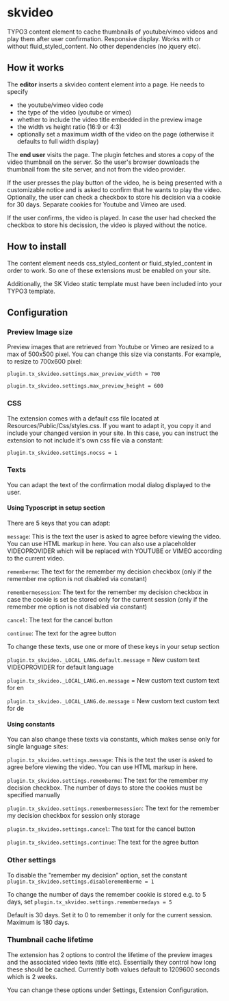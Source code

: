 # skvideo
TYPO3 content element to cache thumbnails of youtube/vimeo videos and play them after user confirmation. Responsive display. Works with or without fluid_styled_content. No other dependencies (no jquery etc).

## How it works
The **editor** inserts a skvideo content element into a page. He needs to specify
* the youtube/vimeo video code
* the type of the video (youtube or vimeo)
* whether to include the video title embedded in the preview image
* the width vs height ratio (16:9 or 4:3)
* optionally set a maximum width of the video on the page (otherwise it defaults to full width display)


The **end user** visits the page. The plugin fetches and stores a copy of the video thumbnail on the server. So the user's browser downloads the thumbnail from the site server, and not from the video provider. 

If the user presses the play button of the video, he is being presented with a customizable notice and is asked to confirm that he wants to play the video. Optionally, the user can check a checkbox to store his decision via a cookie for 30 days. Separate cookies for Youtube and Vimeo are used.

If the user confirms, the video is played. In case the user had checked the checkbox to store his decission, the video is played without the notice.


## How to install
The content element needs css_styled_content or fluid_styled_content in order to work. So one of these extensions must be enabled on your site.

Additionally, the SK Video static template must have been included into your TYPO3 template.

## Configuration
### Preview Image size
Preview images that are retrieved from Youtube or Vimeo are resized to a max of 500x500 pixel. You can change this size via constants. For example, to resize to 700x600 pixel:

`plugin.tx_skvideo.settings.max_preview_width = 700`

`plugin.tx_skvideo.settings.max_preview_height = 600`

### CSS
The extension comes with a default css file located at Resources/Public/Css/styles.css. If you want to adapt it, you copy it 
and include your changed version in your site. In this case, you can instruct the extension to not include it's own css file via a constant:

`plugin.tx_skvideo.settings.nocss = 1`


### Texts
You can adapt the text of the confirmation modal dialog displayed to the user. 

#### Using Typoscript in setup section
There are 5 keys that you can adapt:

`message`: This is the text the user is asked to agree before viewing the video. You can use HTML markup in here. You can also use a placeholder VIDEOPROVIDER which will be replaced with YOUTUBE or VIMEO according to the current video.

`rememberme`: The text for the remember my decision checkbox (only if the remember me option is not disabled via constant)

`remembermesession`: The text for the remember my decision checkbox in case the cookie is set be stored only for the current session  (only if the remember me option is not disabled via constant)

`cancel`: The text for the cancel button

`continue`: The text for the agree button 

To change these texts, use one or more of these keys in your setup section

`plugin.tx_skvideo._LOCAL_LANG.default.message` = New custom text VIDEOPROVIDER for default language

`plugin.tx_skvideo._LOCAL_LANG.en.message` = New custom text custom text for en

`plugin.tx_skvideo._LOCAL_LANG.de.message` = New custom text custom text for de


#### Using constants
You can also change these texts via constants, which makes sense only for single language sites:
 
`plugin.tx_skvideo.settings.message`: This is the text the user is asked to agree before viewing the video. You can use HTML markup in here.

`plugin.tx_skvideo.settings.rememberme`: The text for the remember my decision checkbox. The number of days to store the cookies must be specified manually

`plugin.tx_skvideo.settings.remembermesession`: The text for the remember my decision checkbox for session only storage

`plugin.tx_skvideo.settings.cancel`: The text for the cancel button

`plugin.tx_skvideo.settings.continue`: The text for the agree button

### Other settings
To disable the "remember my decision" option, set the constant
`plugin.tx_skvideo.settings.disablerememberme = 1`

To change the number of days the remember cookie is stored e.g. to 5 days, set
`plugin.tx_skvideo.settings.remembermedays = 5`

Default is 30 days. Set it to 0 to remember it only for the current session. Maximum is 180 days.



### Thumbnail cache lifetime
The extension has 2 options to control the lifetime of the preview images and the associated video texts (title etc). Essentially they control how long these should be cached. Currently both values default to 1209600 seconds which is 2 weeks.

You can change these options under Settings, Extension Configuration.
